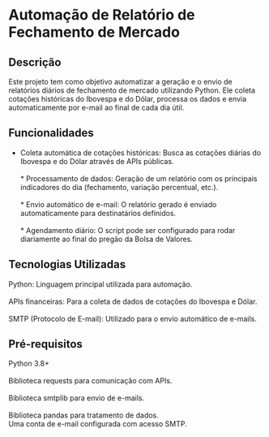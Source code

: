 # Automação de Relatório de Fechamento de Mercado

## Descrição
Este projeto tem como objetivo automatizar a geração e o envio de relatórios diários de fechamento de mercado utilizando Python. Ele coleta cotações históricas do Ibovespa e do Dólar, processa os dados e envia automaticamente por e-mail ao final de cada dia útil.

## Funcionalidades

* Coleta automática de cotações históricas: Busca as cotações diárias do Ibovespa e do Dólar através de APIs públicas.</br>
<br>* Processamento de dados: Geração de um relatório com os principais indicadores do dia (fechamento, variação percentual, etc.).</br>
<br>* Envio automático de e-mail: O relatório gerado é enviado automaticamente para destinatários definidos.</br>
<br>* Agendamento diário: O script pode ser configurado para rodar diariamente ao final do pregão da Bolsa de Valores.</br>

## Tecnologias Utilizadas

Python: Linguagem principal utilizada para automação.</br>
<br>APIs financeiras: Para a coleta de dados de cotações do Ibovespa e Dólar.</br>
<br>SMTP (Protocolo de E-mail): Utilizado para o envio automático de e-mails.</br>

## Pré-requisitos

Python 3.8+</br>
<br>Biblioteca requests para comunicação com APIs.</br>
<br>Biblioteca smtplib para envio de e-mails.</br>
<br>Biblioteca pandas para tratamento de dados.</br>
Uma conta de e-mail configurada com acesso SMTP.
